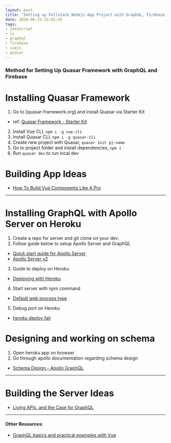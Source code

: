 ```yaml
---
layout: post
title: "Setting up Fullstack Nodejs App Project with GraphQL, Firebase, and Quasar Framework"
date: 2018-06-23 22:01:43
tags:
- javascript
- js
- graphql
- firebase
- vuejs
- quasar
---
```


### Method for Setting Up Quasar Framework with GraphQL and Firebase

# Installing Quasar Framework

1. Go to [quasar-framework.org] and install Quasar via Starter Kit
  - ref: [Quasar Framework - Starter Kit](https://quasar-framework.org/guide/index.html#Starter-Kit-Recommended)
2. Install Vue CLI, `npm i -g vue-cli`
3. Install Quasar CLI, `npm i -g quasar-cli`
4. Create new project with Quasar, `quasar init pj-name`
5. Go to project folder and install dependencies, `npm i`
6. Run `quasar dev` to run local dev

# Building App Ideas

- [How To Build Vue Components Like A Pro](https://blog.bitsrc.io/how-to-build-vue-components-like-a-pro-fd89fd4d524d)

-----

# Installing GraphQL with Apollo Server on Heroku

1. Create a repo for server and git clone on your dev.
2. Follow guide below to setup Apollo Server and GraphQL
  - [Quick start guide for Apollo Server](https://www.apollographql.com/docs/apollo-server/example.html)
  - [Apollo Server v2](https://www.apollographql.com/docs/apollo-server/v2/getting-started.html)
3. Guide to deploy on Heroku
  - [Deploying with Heroku](https://www.apollographql.com/docs/apollo-server/v2/deployment/heroku.html)
4. Start server with npm command
  - [Default web process type](https://devcenter.heroku.com/articles/nodejs-support#default-web-process-type)
5. Debug port on Heroku
  - [heroku deploy fail](https://stackoverflow.com/questions/14322989/first-heroku-deploy-failed-error-code-h10)

# Designing and working on schema

1. Open heroku app on browser
2. Go through apollo documentation regarding schema design
  - [Schema Design - Apollo GraphQL](https://www.apollographql.com/docs/guides/schema-design.html)
  

-----

# Building the Server Ideas

- [Living APIs, and the Case for GraphQL](https://brandur.org/graphql)

-----

#### Other Resources:

- [GraphQL basics and practical examples with Vue](https://medium.com/@lachlanmiller_52885/graphql-basics-and-practical-examples-with-vue-6b649b9685e0)

